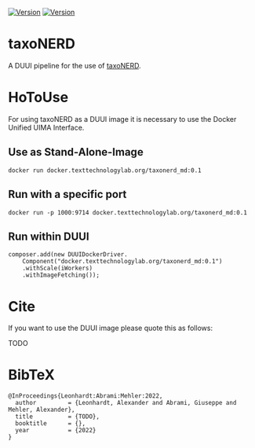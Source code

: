 [![Version](https://img.shields.io/static/v1?label=taxonerd&message=0.1&color=blue)]()
[![Version](https://img.shields.io/pypi/v/taxonerd)]()

# taxoNERD
A DUUI pipeline for the use of [taxoNERD](https://github.com/nleguillarme/taxonerd).

# HoToUse
For using taxoNERD as a DUUI image it is necessary to use the Docker Unified UIMA Interface.

## Use as Stand-Alone-Image
```
docker run docker.texttechnologylab.org/taxonerd_md:0.1
```

## Run with a specific port
```
docker run -p 1000:9714 docker.texttechnologylab.org/taxonerd_md:0.1
```

## Run within DUUI
```
composer.add(new DUUIDockerDriver.
    Component("docker.texttechnologylab.org/taxonerd_md:0.1")
    .withScale(iWorkers)
    .withImageFetching());
```


# Cite
If you want to use the DUUI image please quote this as follows:

TODO

# BibTeX
```
@InProceedings{Leonhardt:Abrami:Mehler:2022,
  author         = {Leonhardt, Alexander and Abrami, Giuseppe and Mehler, Alexander},
  title          = {TODO},
  booktitle      = {},
  year           = {2022}
}

```

